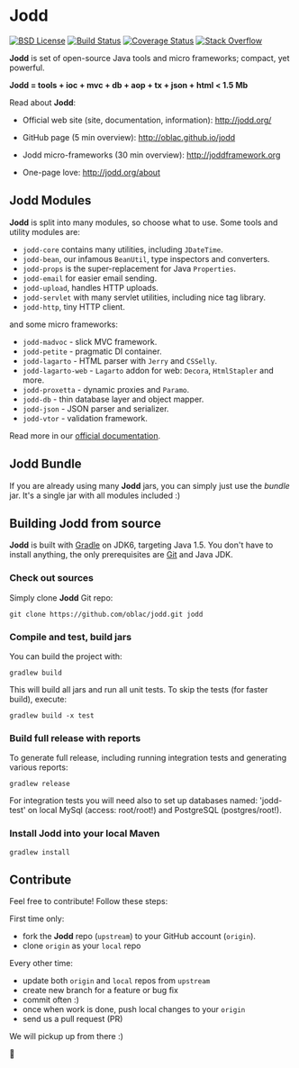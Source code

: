 Jodd
====

[![BSD License](http://img.shields.io/badge/license-BSD-orange.svg)](http://jodd.org/license.html)
[![Build Status](https://travis-ci.org/oblac/jodd.png)](https://travis-ci.org/oblac/jodd)
[![Coverage Status](https://coveralls.io/repos/oblac/jodd/badge.png?branch=master)](https://coveralls.io/r/oblac/jodd?branch=master)
[![Stack Overflow](http://img.shields.io/badge/stack%20overflow-jodd-4183C4.svg)](http://stackoverflow.com/questions/tagged/jodd)

**Jodd** is set of open-source Java tools and micro frameworks; compact, yet powerful.

**Jodd = tools + ioc + mvc + db + aop + tx + json + html < 1.5 Mb**

Read about **Jodd**:

+ Official web site (site, documentation, information): http://jodd.org/

+ GitHub page (5 min overview): http://oblac.github.io/jodd

+ Jodd micro-frameworks (30 min overview): http://joddframework.org

+ One-page love: http://jodd.org/about


## Jodd Modules

**Jodd** is split into many modules, so choose what to use.
Some tools and utility modules are:

+ `jodd-core` contains many utilities, including `JDateTime`.
+ `jodd-bean`, our infamous `BeanUtil`, type inspectors and converters.
+ `jodd-props` is the super-replacement for Java `Properties`.
+ `jodd-email` for easier email sending.
+ `jodd-upload`, handles HTTP uploads.
+ `jodd-servlet` with many servlet utilities, including nice tag library.
+ `jodd-http`, tiny HTTP client.

and some micro frameworks:

+ `jodd-madvoc` - slick MVC framework.
+ `jodd-petite` - pragmatic DI container.
+ `jodd-lagarto` - HTML parser with `Jerry` and `CSSelly`.
+ `jodd-lagarto-web` - `Lagarto` addon for web: `Decora`, `HtmlStapler` and more.
+ `jodd-proxetta` - dynamic proxies and `Paramo`.
+ `jodd-db` - thin database layer and object mapper.
+ `jodd-json` - JSON parser and serializer.
+ `jodd-vtor` - validation framework.

Read more in our [official documentation](http://jodd.org/doc).

## Jodd Bundle

If you are already using many **Jodd** jars, you can simply
just use the _bundle_ jar. It's a single jar with
all modules included :)


## Building Jodd from source

**Jodd** is built with [Gradle](http://gradle.org/) on JDK6,
targeting Java 1.5. You don't have to install anything,
the only prerequisites are [Git](http://help.github.com/set-up-git-redirect)
and Java JDK.

### Check out sources

Simply clone **Jodd** Git repo:

    git clone https://github.com/oblac/jodd.git jodd

### Compile and test, build jars

You can build the project with:

    gradlew build

This will build all jars and run all unit tests.
To skip the tests (for faster build), execute:

    gradlew build -x test

### Build full release with reports

To generate full release, including running integration tests and generating various reports:

    gradlew release

For integration tests you will need also to set up databases named: 'jodd-test' on local MySql (access: root/root!) and PostgreSQL (postgres/root!).

### Install Jodd into your local Maven

    gradlew install

## Contribute

Feel free to contribute! Follow these steps:

First time only:

+ fork the **Jodd** repo (`upstream`) to your GitHub account (`origin`).
+ clone `origin` as your `local` repo

Every other time:

+ update both `origin` and `local` repos from `upstream`
+ create new branch for a feature or bug fix
+ commit often :)
+ once when work is done, push local changes to your `origin`
+ send us a pull request (PR)

We will pickup up from there :)

:rocket: